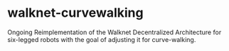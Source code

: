 # walknet-curvewalking
Ongoing Reimplementation of the Walknet Decentralized Architecture for six-legged robots with the goal of adjusting it for curve-walking.
